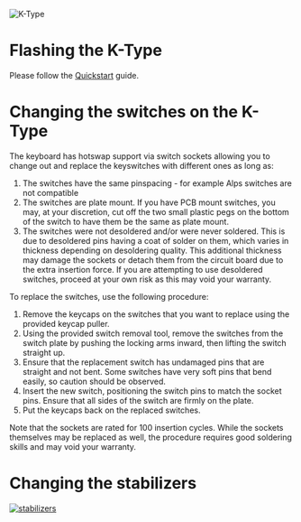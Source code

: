 ![K-Type](https://cdn.shopify.com/s/files/1/1994/3097/products/k-type-kono.jpg?v=1509060158)

# Flashing the K-Type

Please follow the [Quickstart](Quickstart.md) guide.

# Changing the switches on the K-Type

The keyboard has hotswap support via switch sockets allowing you to change out and replace the keyswitches with different ones as long as:
 1) The switches have the same pinspacing - for example Alps switches are not compatible
 2) The switches are plate mount. If you have PCB mount switches, you may, at your discretion, cut off the two small plastic pegs on the bottom of the switch to have them be the same as plate mount.
 3) The switches were not desoldered and/or were never soldered. This is due to desoldered pins having a coat of solder on them, which varies in thickness depending on desoldering quality. This additional thickness may damage the sockets or detach them from the circuit board due to the extra insertion force. If you are attempting to use desoldered switches, proceed at your own risk as this may void your warranty.

To replace the switches, use the following procedure:

 1) Remove the keycaps on the switches that you want to replace using the provided keycap puller.
 2) Using the provided switch removal tool, remove the switches from the switch plate by pushing the locking arms inward, then lifting the switch straight up.
 3) Ensure that the replacement switch has undamaged pins that are straight and not bent. Some switches have very soft pins that bend easily, so caution should be observed.
 4) Insert the new switch, positioning the switch pins to match the socket pins. Ensure that all sides of the switch are firmly on the plate.
 5) Put the keycaps back on the replaced switches.

Note that the sockets are rated for 100 insertion cycles. While the sockets themselves may be replaced as well, the procedure requires good soldering skills and may void your warranty.

# Changing the stabilizers

[![stabilizers](https://img.youtube.com/vi/AstfRUuIjOw/0.jpg)](https://www.youtube.com/watch?v=AstfRUuIjOw "K-Type Guide - Stabilizer Replacement")
